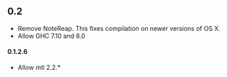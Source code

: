 ## 0.2

* Remove NoteReap. This fixes compilation on newer versions of OS X.
* Allow GHC 7.10 and 8.0

#### 0.1.2.6

* Allow mtl 2.2.*

